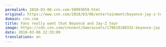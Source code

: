 ```yaml
---
permalink: 2018-03-06-cnn.com-50993659.html
original: https://www.cnn.com/2018/03/06/entertainment/beyonce-jay-z-tour/index.html
domain: cnn.com
title: Fans really want that Beyoncé and Jay-Z tour
image: https://cdn.cnn.com/cnnnext/dam/assets/170619100332-beyonce-jay-z-super-tease.jpg
date: 2018-03-06 22:33:09
translations: en
---
```


